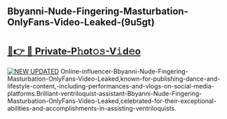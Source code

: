 ## Bbyanni-Nude-Fingering-Masturbation-OnlyFans-Video-Leaked-(9u5gt)


# <h2><a href="https://mediaupload.pro?-19M">🔗👉 🔴 Private-P𝚑ot𝚘𝚜-V𝚒d𝚎o</a></h2>

[![NEW UPDATED](https://i.imgur.com/0qMVB7G.gif)](https://mediaupload.pro?-19M)
Online-influencer-Bbyanni-Nude-Fingering-Masturbation-OnlyFans-Video-Leaked,known-for-publishing-dance-and-lifestyle-content,-including-performances-and-vlogs-on-social-media-platforms.Brilliant-ventriloquist-assistant-Bbyanni-Nude-Fingering-Masturbation-OnlyFans-Video-Leaked,celebrated-for-their-exceptional-abilities-and-accomplishments-in-assisting-ventriloquists.  